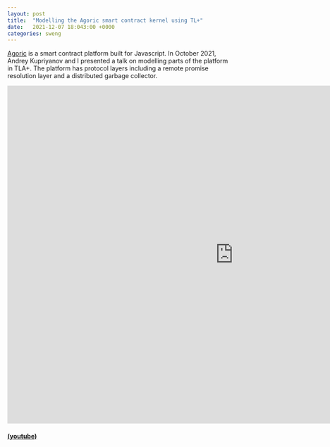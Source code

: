 ```yaml
---
layout: post
title:  "Modelling the Agoric smart contract kernel using TL+"
date:   2021-12-07 18:043:00 +0000
categories: sweng
---
```


[Agoric](https://github.com/Agoric/) is a smart contract platform built for Javascript. In October 2021, Andrey Kupriyanov and I presented a talk on modelling parts of the platform in TLA+. The platform has protocol layers including a remote promise resolution layer and a distributed garbage collector.

<iframe width="1024" height="768" src="https://youtu.be/JyMX7Hz9uEs" frameborder="0" allowfullscreen></iframe>

#### [(youtube)](https://youtu.be/JyMX7Hz9uEs)
